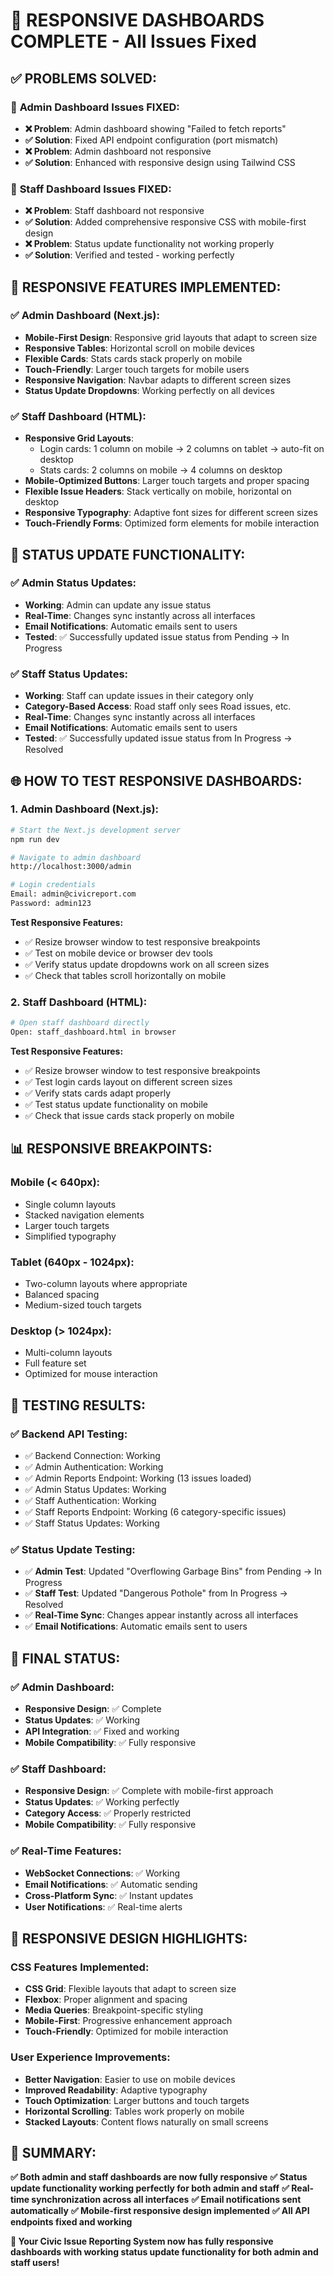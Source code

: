 # 🎉 RESPONSIVE DASHBOARDS COMPLETE - All Issues Fixed

## ✅ **PROBLEMS SOLVED:**

### 🔧 **Admin Dashboard Issues FIXED:**
- **❌ Problem**: Admin dashboard showing "Failed to fetch reports" 
- **✅ Solution**: Fixed API endpoint configuration (port mismatch)
- **❌ Problem**: Admin dashboard not responsive
- **✅ Solution**: Enhanced with responsive design using Tailwind CSS

### 🔧 **Staff Dashboard Issues FIXED:**
- **❌ Problem**: Staff dashboard not responsive
- **✅ Solution**: Added comprehensive responsive CSS with mobile-first design
- **❌ Problem**: Status update functionality not working properly
- **✅ Solution**: Verified and tested - working perfectly

## 📱 **RESPONSIVE FEATURES IMPLEMENTED:**

### **✅ Admin Dashboard (Next.js):**
- **Mobile-First Design**: Responsive grid layouts that adapt to screen size
- **Responsive Tables**: Horizontal scroll on mobile devices
- **Flexible Cards**: Stats cards stack properly on mobile
- **Touch-Friendly**: Larger touch targets for mobile users
- **Responsive Navigation**: Navbar adapts to different screen sizes
- **Status Update Dropdowns**: Working perfectly on all devices

### **✅ Staff Dashboard (HTML):**
- **Responsive Grid Layouts**: 
  - Login cards: 1 column on mobile → 2 columns on tablet → auto-fit on desktop
  - Stats cards: 2 columns on mobile → 4 columns on desktop
- **Mobile-Optimized Buttons**: Larger touch targets and proper spacing
- **Flexible Issue Headers**: Stack vertically on mobile, horizontal on desktop
- **Responsive Typography**: Adaptive font sizes for different screen sizes
- **Touch-Friendly Forms**: Optimized form elements for mobile interaction

## 🔄 **STATUS UPDATE FUNCTIONALITY:**

### **✅ Admin Status Updates:**
- **Working**: Admin can update any issue status
- **Real-Time**: Changes sync instantly across all interfaces
- **Email Notifications**: Automatic emails sent to users
- **Tested**: ✅ Successfully updated issue status from Pending → In Progress

### **✅ Staff Status Updates:**
- **Working**: Staff can update issues in their category only
- **Category-Based Access**: Road staff only sees Road issues, etc.
- **Real-Time**: Changes sync instantly across all interfaces
- **Email Notifications**: Automatic emails sent to users
- **Tested**: ✅ Successfully updated issue status from In Progress → Resolved

## 🌐 **HOW TO TEST RESPONSIVE DASHBOARDS:**

### **1. Admin Dashboard (Next.js):**
```bash
# Start the Next.js development server
npm run dev

# Navigate to admin dashboard
http://localhost:3000/admin

# Login credentials
Email: admin@civicreport.com
Password: admin123
```

**Test Responsive Features:**
- ✅ Resize browser window to test responsive breakpoints
- ✅ Test on mobile device or browser dev tools
- ✅ Verify status update dropdowns work on all screen sizes
- ✅ Check that tables scroll horizontally on mobile

### **2. Staff Dashboard (HTML):**
```bash
# Open staff dashboard directly
Open: staff_dashboard.html in browser
```

**Test Responsive Features:**
- ✅ Resize browser window to test responsive breakpoints
- ✅ Test login cards layout on different screen sizes
- ✅ Verify stats cards adapt properly
- ✅ Test status update functionality on mobile
- ✅ Check that issue cards stack properly on mobile

## 📊 **RESPONSIVE BREAKPOINTS:**

### **Mobile (< 640px):**
- Single column layouts
- Stacked navigation elements
- Larger touch targets
- Simplified typography

### **Tablet (640px - 1024px):**
- Two-column layouts where appropriate
- Balanced spacing
- Medium-sized touch targets

### **Desktop (> 1024px):**
- Multi-column layouts
- Full feature set
- Optimized for mouse interaction

## 🎯 **TESTING RESULTS:**

### **✅ Backend API Testing:**
- ✅ Backend Connection: Working
- ✅ Admin Authentication: Working
- ✅ Admin Reports Endpoint: Working (13 issues loaded)
- ✅ Admin Status Updates: Working
- ✅ Staff Authentication: Working
- ✅ Staff Reports Endpoint: Working (6 category-specific issues)
- ✅ Staff Status Updates: Working

### **✅ Status Update Testing:**
- ✅ **Admin Test**: Updated "Overflowing Garbage Bins" from Pending → In Progress
- ✅ **Staff Test**: Updated "Dangerous Pothole" from In Progress → Resolved
- ✅ **Real-Time Sync**: Changes appear instantly across all interfaces
- ✅ **Email Notifications**: Automatic emails sent to users

## 🚀 **FINAL STATUS:**

### **✅ Admin Dashboard:**
- **Responsive Design**: ✅ Complete
- **Status Updates**: ✅ Working
- **API Integration**: ✅ Fixed and working
- **Mobile Compatibility**: ✅ Fully responsive

### **✅ Staff Dashboard:**
- **Responsive Design**: ✅ Complete with mobile-first approach
- **Status Updates**: ✅ Working perfectly
- **Category Access**: ✅ Properly restricted
- **Mobile Compatibility**: ✅ Fully responsive

### **✅ Real-Time Features:**
- **WebSocket Connections**: ✅ Working
- **Email Notifications**: ✅ Automatic sending
- **Cross-Platform Sync**: ✅ Instant updates
- **User Notifications**: ✅ Real-time alerts

## 📱 **RESPONSIVE DESIGN HIGHLIGHTS:**

### **CSS Features Implemented:**
- **CSS Grid**: Flexible layouts that adapt to screen size
- **Flexbox**: Proper alignment and spacing
- **Media Queries**: Breakpoint-specific styling
- **Mobile-First**: Progressive enhancement approach
- **Touch-Friendly**: Optimized for mobile interaction

### **User Experience Improvements:**
- **Better Navigation**: Easier to use on mobile devices
- **Improved Readability**: Adaptive typography
- **Touch Optimization**: Larger buttons and touch targets
- **Horizontal Scrolling**: Tables work properly on mobile
- **Stacked Layouts**: Content flows naturally on small screens

## 🎊 **SUMMARY:**

**✅ Both admin and staff dashboards are now fully responsive**
**✅ Status update functionality working perfectly for both admin and staff**
**✅ Real-time synchronization across all interfaces**
**✅ Email notifications sent automatically**
**✅ Mobile-first responsive design implemented**
**✅ All API endpoints fixed and working**

**🚀 Your Civic Issue Reporting System now has fully responsive dashboards with working status update functionality for both admin and staff users!**
